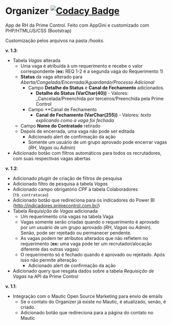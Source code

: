 # Organizer [![Codacy Badge](https://api.codacy.com/project/badge/Grade/81c1582561ba413299cdf7f0ee8d5ac6)](https://www.codacy.com/project/rafinhacarneiro/Prime_Organizer/dashboard?utm_source=github.com&amp;utm_medium=referral&amp;utm_content=rafinhacarneiro/Prime_Organizer&amp;utm_campaign=Badge_Grade_Dashboard) 
App de RH da Prime Control. Feito com AppGini e customizado com PHP/HTML/JS/CSS (Bootstrap)

Customização pelos arquivos na pasta _/hooks_.

**v. 1.3**:
- Tabela _Vagas_ alterada
  - Uma vaga é atribuída à um requerimento e recebe o valor correspondente (**ex:** REQ 1-2 é a segunda vaga do Requerimento 1)
  - **Status** da vaga alterado para _Aberta/Congelada/Encerrada/Aguardando/Processo Adicional_
    - Campo **Detalhe do Status** e **Canal de Fechamento** adicionados.
      - **Detalhe do Status (VarChar(40))** - Valores: _Cancelada/Preenchida por terceiros/Preenchida pela Prime Control
    - Campo **Canal de Fechamento
      - **Canal de Fechamento (VarChar(255))** - Valores: _texto explicando como a vaga foi fechada_
  - Campo **Nome do Contratado** retirado
  - Depois de encerrada, uma vaga não pode ser editada
    - Adicionado alert de confirmação da ação
    - Somente um usuário de um grupo aprovado pode encerrar vagas (_RH_, _Vagas_ ou _Admin_)
- Adicionado botão com filtros automáticos para todos os recrutadores, com suas respectivas vagas abertas


**v. 1.2**:
- Adicionado _plugin_ de criação de filtros de pesquisa
- Adicionado filtro de pesquisa à tabela _Vagas_
- Adicionado campo obrigatório _CPF_ à tabela Colaboradores (`tb_contratacao`)
- Adicionado botão que redireciona para os indicadores do Power BI (http://indicadores.primecontrol.com.br/)
- Tabela _Requisição de Vagas_ adicionada
  - Um requerimento cria vagas na tabela Vaga
  - Vagas somente serão criadas quando o requerimento é aprovado por um usuário de um grupo aprovado (_RH_, _Vagas_ ou _Admin_). Senão, pode ser rejeitado ou permanecer pendente.
  - As vagas podem ter atributos alterados que não refletem no requerimento (**ex:** uma vaga pode ter um recrutador/alocação diferente das outras vagas)
  - O requerimento só é fechado quando é aprovado ou rejeitado. Após isso não permite alteração
    - Adicionado alert de confirmação da ação
- Adicionado query que resgata dados sobre a tabela _Requisição de Vagas_ na API da Prime Control


**v. 1.1**:
- Integração com o Mautic Open Source Marketing para envio de emails
  - Se o contato do Organizer já existe no Mautic, é atualizado, senão, é criado.
  - Adicionado botão que redireciona para a página do contato no Mautic
